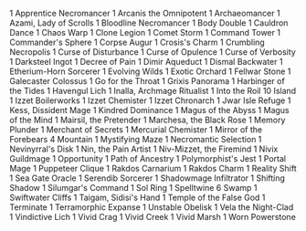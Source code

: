 1 Apprentice Necromancer
1 Arcanis the Omnipotent
1 Archaeomancer
1 Azami, Lady of Scrolls
1 Bloodline Necromancer
1 Body Double
1 Cauldron Dance
1 Chaos Warp
1 Clone Legion
1 Comet Storm
1 Command Tower
1 Commander's Sphere
1 Corpse Augur
1 Crosis's Charm
1 Crumbling Necropolis
1 Curse of Disturbance
1 Curse of Opulence
1 Curse of Verbosity
1 Darksteel Ingot
1 Decree of Pain
1 Dimir Aqueduct
1 Dismal Backwater
1 Etherium-Horn Sorcerer
1 Evolving Wilds
1 Exotic Orchard
1 Fellwar Stone
1 Galecaster Colossus
1 Go for the Throat
1 Grixis Panorama
1 Harbinger of the Tides
1 Havengul Lich
1 Inalla, Archmage Ritualist
1 Into the Roil
10 Island
1 Izzet Boilerworks
1 Izzet Chemister
1 Izzet Chronarch
1 Jwar Isle Refuge
1 Kess, Dissident Mage
1 Kindred Dominance
1 Magus of the Abyss
1 Magus of the Mind
1 Mairsil, the Pretender
1 Marchesa, the Black Rose
1 Memory Plunder
1 Merchant of Secrets
1 Mercurial Chemister
1 Mirror of the Forebears
4 Mountain
1 Mystifying Maze
1 Necromantic Selection
1 Nevinyrral's Disk
1 Nin, the Pain Artist
1 Niv-Mizzet, the Firemind
1 Nivix Guildmage
1 Opportunity
1 Path of Ancestry
1 Polymorphist's Jest
1 Portal Mage
1 Puppeteer Clique
1 Rakdos Carnarium
1 Rakdos Charm
1 Reality Shift
1 Sea Gate Oracle
1 Serendib Sorcerer
1 Shadowmage Infiltrator
1 Shifting Shadow
1 Silumgar's Command
1 Sol Ring
1 Spelltwine
6 Swamp
1 Swiftwater Cliffs
1 Taigam, Sidisi's Hand
1 Temple of the False God
1 Terminate
1 Terramorphic Expanse
1 Unstable Obelisk
1 Vela the Night-Clad
1 Vindictive Lich
1 Vivid Crag
1 Vivid Creek
1 Vivid Marsh
1 Worn Powerstone